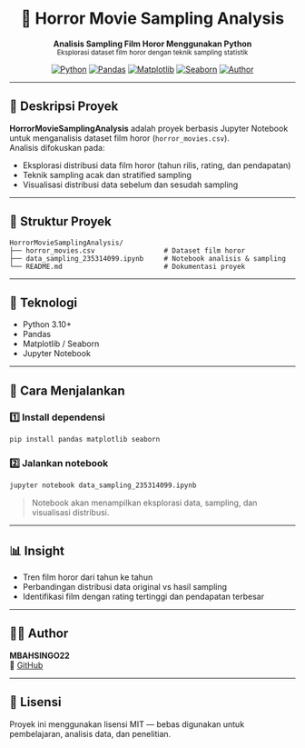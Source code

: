 <h1 align="center">🎥 Horror Movie Sampling Analysis</h1>
<p align="center">
  <b>Analisis Sampling Film Horor Menggunakan Python</b><br>
  <sub>Eksplorasi dataset film horor dengan teknik sampling statistik</sub>
</p>

<div align="center">

[![Python](https://img.shields.io/badge/Python-3.10+-blue?logo=python)](https://www.python.org/)
[![Pandas](https://img.shields.io/badge/Pandas-Data%20Analysis-yellow?logo=pandas)](https://pandas.pydata.org/)
[![Matplotlib](https://img.shields.io/badge/Matplotlib-Visualization-success?logo=matplotlib)](https://matplotlib.org/)
[![Seaborn](https://img.shields.io/badge/Seaborn-Statistical%20Plots-orange?logo=seaborn)](https://seaborn.pydata.org/)
[![Author](https://img.shields.io/badge/Author-MBAHSINGO22-blue)](https://github.com/MBAHSINGO22)

</div>

---

## 📖 Deskripsi Proyek

**HorrorMovieSamplingAnalysis** adalah proyek berbasis Jupyter Notebook untuk menganalisis dataset film horor (`horror_movies.csv`).  
Analisis difokuskan pada:
- Eksplorasi distribusi data film horor (tahun rilis, rating, dan pendapatan)
- Teknik sampling acak dan stratified sampling
- Visualisasi distribusi data sebelum dan sesudah sampling

---

## 📂 Struktur Proyek

```
HorrorMovieSamplingAnalysis/
├── horror_movies.csv                 # Dataset film horor
├── data_sampling_235314099.ipynb     # Notebook analisis & sampling
└── README.md                         # Dokumentasi proyek
```

---

## 🧰 Teknologi

- Python 3.10+
- Pandas
- Matplotlib / Seaborn
- Jupyter Notebook

---

## 🚀 Cara Menjalankan

### 1️⃣ Install dependensi
```bash
pip install pandas matplotlib seaborn
```

### 2️⃣ Jalankan notebook
```bash
jupyter notebook data_sampling_235314099.ipynb
```

> Notebook akan menampilkan eksplorasi data, sampling, dan visualisasi distribusi.

---

## 📊 Insight

- Tren film horor dari tahun ke tahun
- Perbandingan distribusi data original vs hasil sampling
- Identifikasi film dengan rating tertinggi dan pendapatan terbesar

---

## 👨‍💻 Author

**MBAHSINGO22**  
🔗 [GitHub](https://github.com/MBAHSINGO22)

---

## 📄 Lisensi

Proyek ini menggunakan lisensi MIT — bebas digunakan untuk pembelajaran, analisis data, dan penelitian.
